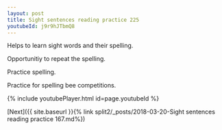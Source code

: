 ```yaml
---
layout: post
title: Sight sentences reading practice 225
youtubeId: j9r9hJTbmQ8
---
```

 
 
Helps to learn sight words and their spelling.

Opportunitiy to repeat the spelling. 

Practice spelling. 
 
Practice for spelling bee competitions. 
 
{% include youtubePlayer.html id=page.youtubeId %}
 
 

[Next]({{ site.baseurl }}{% link  split2/_posts/2018-03-20-Sight sentences reading practice 167.md%})
 
